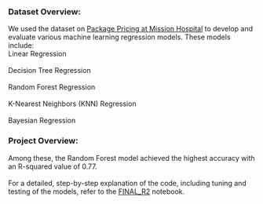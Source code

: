 ### Dataset Overview:
We used the dataset on [Package Pricing at Mission Hospital](https://github.com/SrivaniJayanthi/Machine-Learning-with-Hospital-treatment-package-data-set/blob/main/Package%20Pricing%20at%20Mission%20Hospital%20-%20Data%20Supplement.xlsx) to develop and evaluate various machine learning regression models. These models include:
<br>
Linear Regression <br><br>
Decision Tree Regression <br><br>
Random Forest Regression <br><br>
K-Nearest Neighbors (KNN) Regression <br><br>
Bayesian Regression <br>
### Project Overview:
Among these, the Random Forest model achieved the highest accuracy with an R-squared value of 0.77.
<br><br>
For a detailed, step-by-step explanation of the code, including tuning and testing of the models, refer to the [FINAL_R2](https://github.com/SrivaniJayanthi/Machine-Learning-with-Hospital-treatment-package-data-set/blob/main/FINAL_R2.ipynb) notebook.
